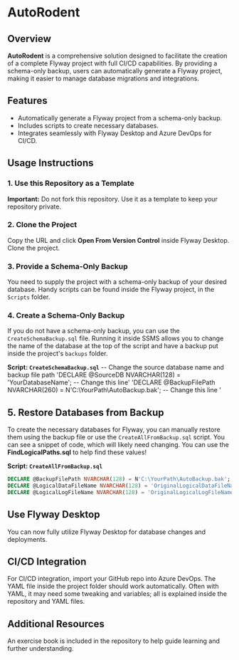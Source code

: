 # AutoRodent

## Overview
**AutoRodent** is a comprehensive solution designed to facilitate the creation of a complete Flyway project with full CI/CD capabilities. By providing a schema-only backup, users can automatically generate a Flyway project, making it easier to manage database migrations and integrations.

## Features
- Automatically generate a Flyway project from a schema-only backup.
- Includes scripts to create necessary databases.
- Integrates seamlessly with Flyway Desktop and Azure DevOps for CI/CD.

## Usage Instructions

### 1. Use this Repository as a Template
**Important:** Do not fork this repository. Use it as a template to keep your repository private.

### 2. Clone the Project
Copy the URL and click **Open From Version Control** inside Flyway Desktop. Clone the project.

### 3. Provide a Schema-Only Backup
You need to supply the project with a schema-only backup of your desired database. Handy scripts can be found inside the Flyway project, in the `Scripts` folder.

### 4. Create a Schema-Only Backup
If you do not have a schema-only backup, you can use the `CreateSchemaBackup.sql` file. Running it inside SSMS allows you to change the name of the database at the top of the script and have a backup put inside the project's `backups` folder.

**Script: `CreateSchemaBackup.sql`**
-- Change the source database name and backup file path
'DECLARE @SourceDB NVARCHAR(128) = 'YourDatabaseName'; -- Change this line'
'DECLARE @BackupFilePath NVARCHAR(260) = N'C:\YourPath\AutoBackup.bak'; -- Change this line '

## 5. Restore Databases from Backup
To create the necessary databases for Flyway, you can manually restore them using the backup file or use the `CreateAllFromBackup.sql` script.
You can see a snippet of code, which will likely need changing. You can use the **FindLogicalPaths.sql** to help find these values!

**Script: `CreateAllFromBackup.sql`**
```sql
DECLARE @BackupFilePath NVARCHAR(128) = N'C:\YourPath\AutoBackup.bak'; -- Change this line
DECLARE @LogicalDataFileName NVARCHAR(128) = 'OriginalLogicalDataFileName'; -- Set to original logical data file name
DECLARE @LogicalLogFileName NVARCHAR(128) = 'OriginalLogicalLogFileName'; -- Set to original logical log file name
```

## Use Flyway Desktop
You can now fully utilize Flyway Desktop for database changes and deployments.

## CI/CD Integration
For CI/CD integration, import your GitHub repo into Azure DevOps. The YAML file inside the project folder should work automatically. Often with YAML, it may need some tweaking and variables; all is explained inside the repository and YAML files.

## Additional Resources
An exercise book is included in the repository to help guide learning and further understanding.
